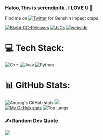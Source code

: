 ### Haloo,This is serendipitk . I LOVE U 👋
Find me on [![Twitter][1.2]][1] for Genshin Impact craps

[1.2]: http://i.imgur.com/wWzX9uB.png (twitter icon without padding)
[2.2]: https://raw.githubusercontent.com/MartinHeinz/MartinHeinz/master/linkedin-3-16.png (LinkedIn icon without padding)

<!-- Links to your social media accounts -->

[1]: https://twitter.com/serendipitk
[![Bkebi-GC-Releases](https://github-readme-stats.vercel.app/api/pin/?username=Xcating&repo=Json_Integration)](https://github.com/serendipitk/Bkebi-GC-Releases)
[![JsCs](https://github-readme-stats.vercel.app/api/pin/?username=Xcating&repo=Jscs)](https://github.com/Xcating/Jscs)
[![webside](https://github-readme-stats.vercel.app/api/pin/?username=Xcating&repo=website)](https://github.com/Xcating/website)
# 💻 Tech Stack:
![C++](https://img.shields.io/badge/c++-%2300599C.svg?style=for-the-badge&logo=c%2B%2B&logoColor=white) ![Jvav](https://img.shields.io/badge/Jvav-%232C2D72.svg?style=for-the-badge&logo=lua&logoColor=white) ![Python](https://img.shields.io/badge/python-%232C2D72.svg?style=for-the-badge&logo=lua&logoColor=white)
# 📊 GitHub Stats:
![Anurag's GitHub stats](https://github-readme-stats.vercel.app/api?username=anuraghazra&show_icons=true&theme=transparent)
![](https://github-readme-streak-stats.herokuapp.com/?user=tedddeptrai&theme=dark&hide_border=false)<br/>
[![My GitHub stats](https://github-readme-stats.vercel.app/api?username=Thereallo1026&theme=dark&show_icons=true)](https://github.com/serendipitk/serendipitk)
![Top Langs](https://github-readme-stats.vercel.app/api/top-langs/?username=serendipitk&layout=compact&theme=tokyonight)

### ✍️ Random Dev Quote
![](https://quotes-github-readme.vercel.app/api?type=horizontal&theme=radical)


<!-- Proudly created with GPRM ( https://gprm.itsvg.in ) -->

